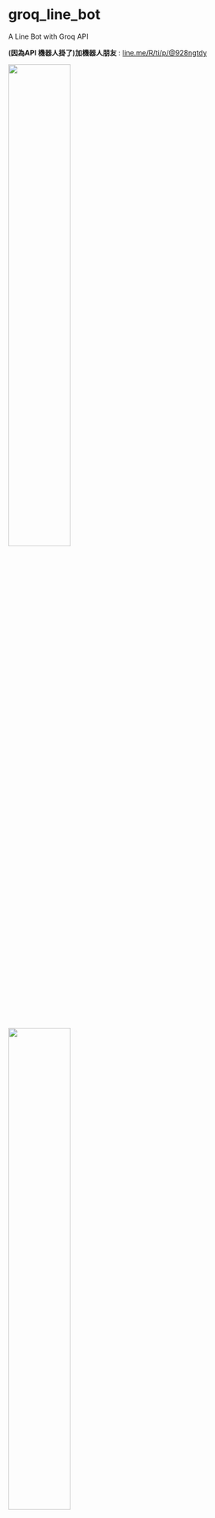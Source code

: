 # groq_line_bot
A Line Bot with Groq API

**(因為API 機器人掛了)加機器人朋友** : [line.me/R/ti/p/@928ngtdy](https://line.me/R/ti/p/@928ngtdy)

<img src="https://github.com/Jung217/groq_line_bot/assets/99934895/d6240138-721d-4ff7-834d-ef930e97c976" width=50% height=50%>
<img src="https://github.com/Jung217/groq_line_bot/assets/99934895/21b96da1-a759-4f6b-ad71-ea18fcdc1c57" width=50% height=50%>
<img src="https://github.com/Jung217/groq_line_bot/assets/99934895/647f1f89-31f5-4af8-a861-2c5ca7698469" width=50% height=50%>
<img src="https://github.com/Jung217/groq_line_bot/assets/99934895/603ed99b-910a-4855-b806-83b6bc00e85b" width=50% height=50%>

## deploy
Render deploy : `export PATH=$PATH:/usr/local/python3/bin && pip install gunicorn && gunicorn app:app`

## Restricted access
![image](https://github.com/Jung217/groq_line_bot/assets/99934895/ad510f17-593f-47b7-a908-6793e16ff29c)

## PS.
* 不確定所有人用一個API會不會互相影響 : 應該不會，每次請求都是獨立的，也因此**無法連續對話**
* 因為免費，所以太久沒用要喚醒
* 模型更換還在努力 >:(

## 參考
* [groq-python/examples/chat_completion.py](https://github.com/groq/groq-python/blob/main/examples/chat_completion.py)
* [Jung217/Penguin-cat-assistant](https://github.com/Jung217/Penguin-cat-assistant)
